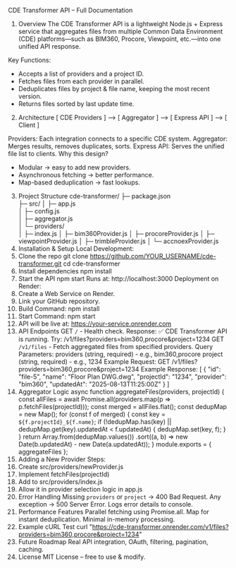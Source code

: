 CDE Transformer API – Full Documentation
1. Overview
The CDE Transformer API is a lightweight Node.js + Express service that aggregates files from multiple Common Data Environment (CDE) platforms—such as BIM360, Procore, Viewpoint, etc.—into one unified API response.

Key Functions:
- Accepts a list of providers and a project ID.
- Fetches files from each provider in parallel.
- Deduplicates files by project & file name, keeping the most recent version.
- Returns files sorted by last update time.
2. Architecture
[ CDE Providers ] --> [ Aggregator ] --> [ Express API ] --> [ Client ]

Providers: Each integration connects to a specific CDE system.
Aggregator: Merges results, removes duplicates, sorts.
Express API: Serves the unified file list to clients.
Why this design?
- Modular → easy to add new providers.
- Asynchronous fetching → better performance.
- Map-based deduplication → fast lookups.
3. Project Structure
cde-transformer/
├─ package.json           
├─ src/
│   ├─ app.js             
│   ├─ config.js         
│   ├─ aggregator.js      
│   └─ providers/         
│       ├─ index.js
│       ├─ bim360Provider.js
│       ├─ procoreProvider.js
│       ├─ viewpointProvider.js
│       ├─ trimbleProvider.js
│       └─ accnoexProvider.js
4. Installation & Setup
Local Development:
1. Clone the repo
   git clone https://github.com/YOUR_USERNAME/cde-transformer.git
   cd cde-transformer
2. Install dependencies
   npm install
3. Start the API
   npm start
Runs at: http://localhost:3000
Deployment on Render:
1. Create a Web Service on Render.
2. Link your GitHub repository.
3. Build Command: npm install
4. Start Command: npm start
5. API will be live at: https://your-service.onrender.com
5. API Endpoints
GET `/` - Health check. Response:
✅ CDE Transformer API is running. Try: /v1/files?providers=bim360,procore&project=1234
GET `/v1/files` - Fetch aggregated files from specified providers.
Query Parameters:
providers (string, required) - e.g., bim360,procore
project (string, required) - e.g., 1234
Example Request: GET /v1/files?providers=bim360,procore&project=1234
Example Response:
[
  {
    "id": "file-5",
    "name": "Floor Plan DWG.dwg",
    "projectId": "1234",
    "provider": "bim360",
    "updatedAt": "2025-08-13T11:25:00Z"
  }
]
6. Aggregator Logic
async function aggregateFiles(providers, projectId) {
  const allFiles = await Promise.all(providers.map(p => p.fetchFiles(projectId)));
  const merged = allFiles.flat();
  const dedupMap = new Map();
  for (const f of merged) {
    const key = `${f.projectId}_${f.name}`;
    if (!dedupMap.has(key) || dedupMap.get(key).updatedAt < f.updatedAt) {
      dedupMap.set(key, f);
    }
  }
  return Array.from(dedupMap.values())
              .sort((a, b) => new Date(b.updatedAt) - new Date(a.updatedAt));
}
module.exports = { aggregateFiles };
7. Adding a New Provider
Steps:
1. Create src/providers/newProvider.js
2. Implement fetchFiles(projectId)
3. Add to src/providers/index.js
4. Allow it in provider selection logic in app.js
8. Error Handling
Missing `providers` or `project` → 400 Bad Request.
Any exception → 500 Server Error.
Logs error details to console.
9. Performance Features
Parallel fetching using Promise.all.
Map for instant deduplication.
Minimal in-memory processing.
10. Example cURL Test
curl "https://cde-transformer.onrender.com/v1/files?providers=bim360,procore&project=1234"
11. Future Roadmap
Real API integration, OAuth, filtering, pagination, caching.
12. License
MIT License – free to use & modify.
